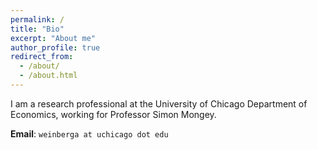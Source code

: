 ```yaml
---
permalink: /
title: "Bio"
excerpt: "About me"
author_profile: true
redirect_from: 
  - /about/
  - /about.html
---
```



I am a research professional at the University of Chicago Department of Economics, working for Professor Simon Mongey. 


**Email**: `weinberga at uchicago dot edu`